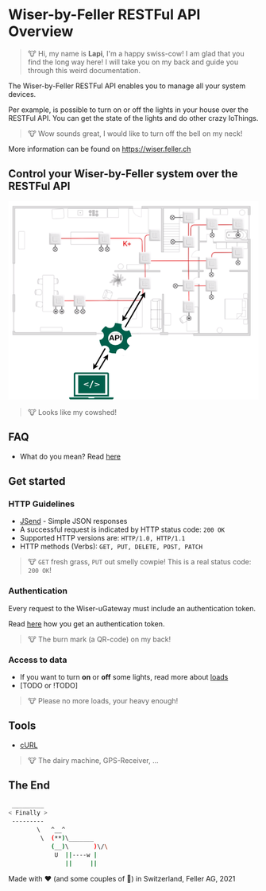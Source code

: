 # Wiser-by-Feller RESTFul API Overview

> 🐮 Hi, my name is **Lapi**, I'm a happy swiss-cow! I am glad that you find the long way here! I will take you on my back and guide you through this weird documentation.

The Wiser-by-Feller RESTFul API enables you to manage all your system devices.

Per example, is possible to turn on or off the lights in your house over the RESTFul API. You can get the state of the lights and do other crazy IoThings.

> 🐮 Wow sounds great, I would like to turn off the bell on my neck!

More information can be found on https://wiser.feller.ch

## Control your Wiser-by-Feller system over the RESTFul API

![Wiser Installation](./doc/images/wiser_api_home.png)

> 🐮 Looks like my cowshed!

## FAQ

- What do you mean? Read [here](./doc/faq.md)

## Get started

### HTTP Guidelines

- [JSend](https://github.com/omniti-labs/jsend) - Simple JSON responses
- A successful request is indicated by HTTP status code: `200 OK`
- Supported HTTP versions are: `HTTP/1.0, HTTP/1.1`
- HTTP methods (Verbs): `GET, PUT, DELETE, POST, PATCH`

> 🐮 `GET` fresh grass, `PUT` out smelly cowpie! This is a real status code: `200 OK`!

### Authentication

Every request to the Wiser-uGateway must include an authentication token.

Read [here](./doc/authentication.md) how you get an authentication token.

> 🐮 The burn mark (a QR-code) on my back!

### Access to data

- If you want to turn **on** or **off** some lights, read more about [loads](./doc/api_loads.md)
- [TODO or !TODO]

> 🐮 Please no more loads, your heavy enough!

## Tools

- [cURL](./doc/tool_curl.md)

> 🐮 The dairy machine, GPS-Receiver, ...

## The End

``` bash
 _________
< Finally >
 ---------
        \   ^__^
         \  (**)\_______
            (__)\       )\/\
             U  ||----w |
                ||     ||
```

Made with ❤️ (and some couples of 🍺) in Switzerland, Feller AG, 2021

